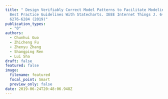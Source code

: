 ```yaml
---
title: " Design Verifiably Correct Model Patterns to Facilitate Modeling Medical
  Best Practice Guidelines With Statecharts. IEEE Internet Things J. 6(4):
  6276-6284 (2019)"
publication_types:
  - "0"
authors:
  - Chunhui Guo
  - Zhicheng Fu
  - Zhenyu Zhang
  - Shangping Ren
  - Lui Sha
draft: false
featured: false
image:
  filename: featured
  focal_point: Smart
  preview_only: false
date: 2019-06-24T20:48:06.948Z
---
```

